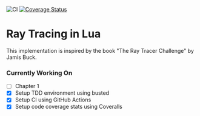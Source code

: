 ![CI](https://github.com/ivanarellano/lua-raytrace-challenge-book/workflows/CI/badge.svg)
[![Coverage Status](https://coveralls.io/repos/github/ivanarellano/lua-raytrace-challenge-book/badge.svg?branch=master)](https://coveralls.io/github/ivanarellano/lua-raytrace-challenge-book?branch=master)
# Ray Tracing in Lua
This implementation is inspired by the book "The Ray Tracer Challenge" by Jamis Buck.

### Currently Working On
- [ ] Chapter 1
- [x] Setup TDD environment using busted
- [x] Setup CI using GitHub Actions
- [x] Setup code coverage stats using Coveralls
